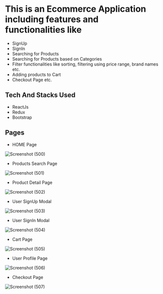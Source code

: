 # This is an Ecommerce Application including features and functionalities like

- SignUp
- SignIn
- Searching for Products
- Searching for Products based on Categories
- Filter functionalities like sorting, filtering using price range, brand names etc.
- Adding products to Cart
- Checkout Page etc.

## Tech And Stacks Used

- ReactJs
- Redux
- Bootstrap

## Pages
- HOME Page

![Screenshot (500)](https://user-images.githubusercontent.com/20398834/221401135-a8b2adbc-ce97-4bc8-93e0-00e9f15a6341.png)

- Products Search Page

![Screenshot (501)](https://user-images.githubusercontent.com/20398834/221401141-1d1156b3-4f97-468e-b2d7-0bda9d98a0e4.png)

- Product Detail Page

![Screenshot (502)](https://user-images.githubusercontent.com/20398834/221401143-d0a8b148-e601-4f2f-ad9b-0f6d4c51f065.png)

- User SignUp Modal

![Screenshot (503)](https://user-images.githubusercontent.com/20398834/221401145-58fcf829-c968-4536-bc32-facfd8322f59.png)

- User SignIn Modal

![Screenshot (504)](https://user-images.githubusercontent.com/20398834/221401149-9dceea02-935a-48ee-aba5-906bf64e49bc.png)

- Cart Page

![Screenshot (505)](https://user-images.githubusercontent.com/20398834/221401151-c94bf759-da54-4767-8c39-e48669b1913a.png)

- User Profile Page

![Screenshot (506)](https://user-images.githubusercontent.com/20398834/221401153-5efa5f2b-bae9-4109-9719-aa35bd6e4481.png)

- Checkout Page

![Screenshot (507)](https://user-images.githubusercontent.com/20398834/221401156-be8c183f-c70f-4d6a-811b-c29f56babdbe.png)
